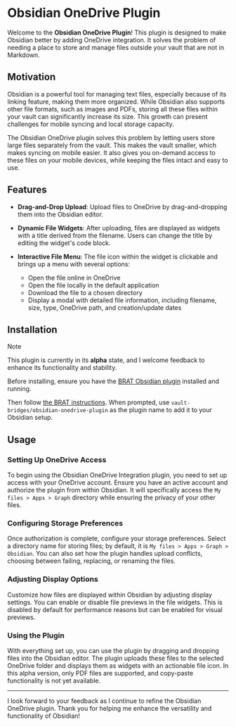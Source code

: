 # Obsidian OneDrive Plugin

Welcome to the **Obsidian OneDrive Plugin**!
This plugin is designed to make Obsidian better by adding OneDrive integration.
It solves the problem of needing a place to store and manage files outside your vault that are not in Markdown.

## Motivation

Obsidian is a powerful tool for managing text files, especially because of its linking feature, 
making them more organized.
While Obsidian also supports other file formats, such as images and PDFs,
storing all these files within your vault can significantly increase its size.
This growth can present challenges for mobile syncing and local storage capacity.

The Obsidian OneDrive plugin solves this problem by letting users store large files separately from the vault.
This makes the vault smaller, which makes syncing on mobile easier.
It also gives you on-demand access to these files on your mobile devices,
while keeping the files intact and easy to use.

## Features

- **Drag-and-Drop Upload**: Upload files to OneDrive by drag-and-dropping them into the Obsidian editor.

- **Dynamic File Widgets**: After uploading, files are displayed as widgets with a title derived from the filename. Users can change the title by editing the widget's code block.

- **Interactive File Menu**: The file icon within the widget is clickable and brings up a menu with several options:
	- Open the file online in OneDrive
	- Open the file locally in the default application
	- Download the file to a chosen directory
	- Display a modal with detailed file information, including filename, size, type, OneDrive path, and creation/update dates

## Installation

> [!NOTE]
> This plugin is currently in its **alpha** state, and I welcome feedback to enhance its functionality and stability.

Before installing,
ensure you have the [BRAT Obsidian plugin](https://tfthacker.com/BRAT) installed and running.

Then follow [the BRAT instructions](https://tfthacker.com/brat-quick-guide#Adding+a+beta+plugin).
When prompted, use `vault-bridges/obsidian-onedrive-plugin` as the plugin name to add it to your Obsidian setup.

## Usage

### Setting Up OneDrive Access

To begin using the Obsidian OneDrive Integration plugin, you need to set up access with your OneDrive account.
Ensure you have an active account and authorize the plugin from within Obsidian.
It will specifically access the `My files > Apps > Graph` directory while ensuring the privacy of your other files.

### Configuring Storage Preferences

Once authorization is complete, configure your storage preferences.
Select a directory name for storing files; by default, it is `My files > Apps > Graph > Obsidian`.
You can also set how the plugin handles upload conflicts, choosing between failing, replacing, or renaming the files.

### Adjusting Display Options

Customize how files are displayed within Obsidian by adjusting display settings.
You can enable or disable file previews in the file widgets.
This is disabled by default for performance reasons but can be enabled for visual previews.

### Using the Plugin

With everything set up, you can use the plugin by dragging and dropping files into the Obsidian editor.
The plugin uploads these files to the selected OneDrive folder
and displays them as widgets with an actionable file icon.
In this alpha version, only PDF files are supported, and copy-paste functionality is not yet available.

---

I look forward to your feedback as I continue to refine the Obsidian OneDrive plugin.
Thank you for helping me enhance the versatility and functionality of Obsidian!
